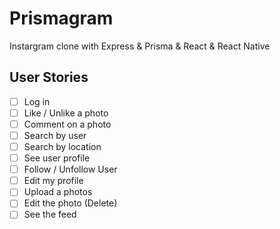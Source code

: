 # Prismagram
Instargram clone with Express &amp; Prisma &amp; React &amp; React Native

## User Stories
- [ ] Log in
- [ ] Like / Unlike a photo
- [ ] Comment on a photo
- [ ] Search by user
- [ ] Search by location
- [ ] See user profile
- [ ] Follow / Unfollow User
- [ ] Edit my profile
- [ ] Upload a photos
- [ ] Edit the photo (Delete)
- [ ] See the feed
